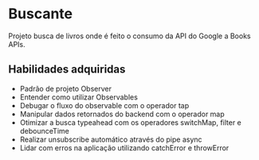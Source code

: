 # Buscante

Projeto busca de livros onde é feito o consumo da API do Google a Books APIs.

## Habilidades adquiridas 

* Padrão de projeto Observer
* Entender como utilizar Observables
* Debugar o fluxo do observable com o operador tap
* Manipular dados retornados do backend com o operador map
* Otimizar a busca typeahead com os operadores switchMap, filter e debounceTime
* Realizar unsubscribe automático através do pipe async
* Lidar com erros na aplicação utilizando catchError e throwError

